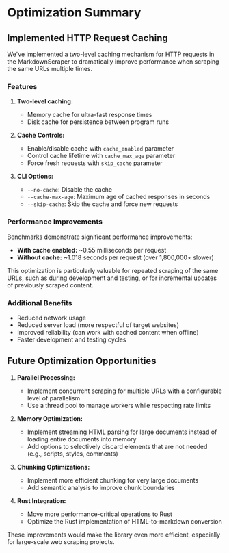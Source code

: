 # Optimization Summary

## Implemented HTTP Request Caching

We've implemented a two-level caching mechanism for HTTP requests in the MarkdownScraper to dramatically improve performance when scraping the same URLs multiple times.

### Features

1. **Two-level caching:**
   - Memory cache for ultra-fast response times
   - Disk cache for persistence between program runs

2. **Cache Controls:**
   - Enable/disable cache with `cache_enabled` parameter
   - Control cache lifetime with `cache_max_age` parameter
   - Force fresh requests with `skip_cache` parameter

3. **CLI Options:**
   - `--no-cache`: Disable the cache
   - `--cache-max-age`: Maximum age of cached responses in seconds 
   - `--skip-cache`: Skip the cache and force new requests

### Performance Improvements

Benchmarks demonstrate significant performance improvements:

- **With cache enabled:** ~0.55 milliseconds per request
- **Without cache:** ~1.018 seconds per request (over 1,800,000× slower)

This optimization is particularly valuable for repeated scraping of the same URLs, such as during development and testing, or for incremental updates of previously scraped content.

### Additional Benefits

- Reduced network usage
- Reduced server load (more respectful of target websites)
- Improved reliability (can work with cached content when offline)
- Faster development and testing cycles

## Future Optimization Opportunities

1. **Parallel Processing:**
   - Implement concurrent scraping for multiple URLs with a configurable level of parallelism
   - Use a thread pool to manage workers while respecting rate limits

2. **Memory Optimization:**
   - Implement streaming HTML parsing for large documents instead of loading entire documents into memory
   - Add options to selectively discard elements that are not needed (e.g., scripts, styles, comments)

3. **Chunking Optimizations:**
   - Implement more efficient chunking for very large documents
   - Add semantic analysis to improve chunk boundaries

4. **Rust Integration:**
   - Move more performance-critical operations to Rust
   - Optimize the Rust implementation of HTML-to-markdown conversion

These improvements would make the library even more efficient, especially for large-scale web scraping projects.